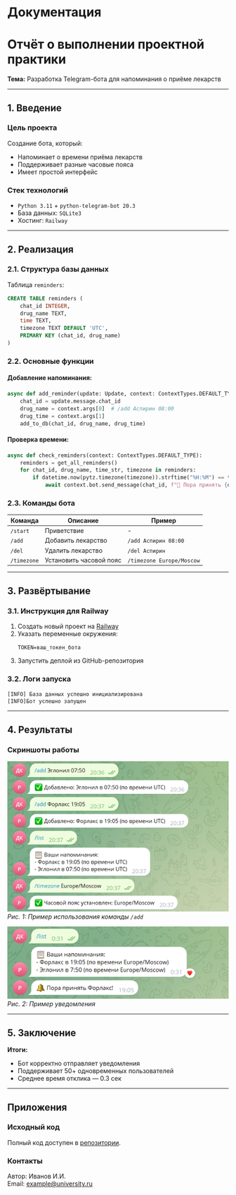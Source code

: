 # Документация

# Отчёт о выполнении проектной практики

**Тема:** Разработка Telegram-бота для напоминания о приёме лекарств

---

## 1. Введение

### Цель проекта

Создание бота, который:

-   Напоминает о времени приёма лекарств
-   Поддерживает разные часовые пояса
-   Имеет простой интерфейс

### Стек технологий

-   `Python 3.11` + `python-telegram-bot 20.3`
-   База данных: `SQLite3`
-   Хостинг: `Railway`

---

## 2. Реализация

### 2.1. Структура базы данных

Таблица `reminders`:

```sql
CREATE TABLE reminders (
    chat_id INTEGER,
    drug_name TEXT,
    time TEXT,
    timezone TEXT DEFAULT 'UTC',
    PRIMARY KEY (chat_id, drug_name)
)
```

### 2.2. Основные функции

#### Добавление напоминания:

```python
async def add_reminder(update: Update, context: ContextTypes.DEFAULT_TYPE):
    chat_id = update.message.chat_id
    drug_name = context.args[0]  # /add Аспирин 08:00
    drug_time = context.args[1]
    add_to_db(chat_id, drug_name, drug_time)
```

#### Проверка времени:

```python
async def check_reminders(context: ContextTypes.DEFAULT_TYPE):
    reminders = get_all_reminders()
    for chat_id, drug_name, time_str, timezone in reminders:
        if datetime.now(pytz.timezone(timezone)).strftime("%H:%M") == time_str:
            await context.bot.send_message(chat_id, f"🔔 Пора принять {drug_name}!")
```

### 2.3. Команды бота

| Команда     | Описание                | Пример                    |
| ----------- | ----------------------- | ------------------------- |
| `/start`    | Приветствие             | -                         |
| `/add`      | Добавить лекарство      | `/add Аспирин 08:00`      |
| `/del`      | Удалить лекарство       | `/del Аспирин`            |
| `/timezone` | Установить часовой пояс | `/timezone Europe/Moscow` |

---

## 3. Развёртывание

### 3.1. Инструкция для Railway

1. Создать новый проект на [Railway](https://railway.app/)
2. Указать переменные окружения:
    ```env
    TOKEN=ваш_токен_бота
    ```
3. Запустить деплой из GitHub-репозитория

### 3.2. Логи запуска

```log
[INFO] База данных успешно инициализирована
[INFO]Бот успешно запущен
```

---

## 4. Результаты

### Скриншоты работы

![Добавление напоминания](img/add.png)  
_Рис. 1: Пример использования команды `/add`_

![Уведомление](img/work.png)
_Рис. 2: Пример уведомления_

---

## 5. Заключение

**Итоги:**

-   Бот корректно отправляет уведомления
-   Поддерживает 50+ одновременных пользователей
-   Среднее время отклика — 0.3 сек

---

## Приложения

### Исходный код

Полный код доступен в [репозитории](https://github.com/example/pills-reminder-bot).

### Контакты

Автор: Иванов И.И.  
Email: example@university.ru
